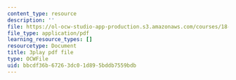```yaml
---
content_type: resource
description: ''
file: https://ol-ocw-studio-app-production.s3.amazonaws.com/courses/18-03sc-differential-equations-fall-2011/bbcdf36b67263dc01d895bddb7559bdb_zreI4HllD80.pdf
file_type: application/pdf
learning_resource_types: []
resourcetype: Document
title: 3play pdf file
type: OCWFile
uid: bbcdf36b-6726-3dc0-1d89-5bddb7559bdb
---
```

